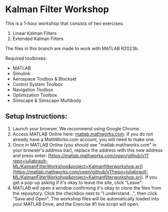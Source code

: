 # Kalman Filter Workshop
This is a 1-hour workshop that consists of two exercises:
1) Linear Kalman Filters
2) Extended Kalman Filters

The files in this branch are made to work with MATLAB R2023b.

Required toolboxes: 
* MATLAB
* Simulink
* Aerospace Toolbox & Blockset
* Control System Toolbox
* Navigation Toolbox
* Optimization Toolbox
* Simscape & Simscape Multibody

## Setup Instructions:
1. Launch your browser. We recommend using Google Chrome.
2. Access MATLAB Online here: [matlab.mathworks.com](matlab.mathworks.com). If you do not already have a MathWorks.com account, you will need to make one.
3. Once in MATLAB Online (you should see "matlab.mathworks.com" in your browser's address bar), replace the address with this new address and press enter: [https://matlab.mathworks.com/open/github/v1?repo=juliabrault-ML/KalmanFilterWorkshop&project=Kalmanfilterworkshop.prj](https://matlab.mathworks.com/open/github/v1?repo=juliabrault-ML/KalmanFilterWorkshop&project=Kalmanfilterworkshop.prj). If you get a pop-up asking if it's okay to leave the site, click "Leave".
4. MATLAB will open a window confirming it's okay to clone the files from the repository. Click the checkbox next to "I understand...", then click "Save and Open". The workshop files will be automatically loaded into your MATLAB Drive, and the Exercise #1 live script will open.
